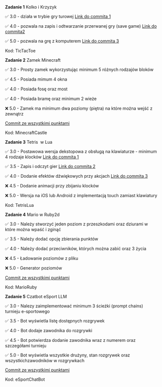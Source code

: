 **Zadanie 1** Kolko i Krzyzyk

:white_check_mark: 3.0 - działa w trybie gry turowej [Link do commita 1](https://github.com/MiernikA/Pracownia-jezykow-skryptowych-w-grach-wideo/commit/1daedaa2c95b1ed4972ca0d626a4b1783fbb8a74)

:white_check_mark: 4.0 - pozwala na zapis i odtwarzanie przerwanej gry (save game) [Link do commita2 ](https://github.com/MiernikA/Pracownia-jezykow-skryptowych-w-grach-wideo/commit/c7e9a488114a6eb558a2aaef550ac24e726bc4bf)

:white_check_mark: 5.0 - pozwala na grę z komputerem [Link do commita 3](https://github.com/MiernikA/Pracownia-jezykow-skryptowych-w-grach-wideo/commit/c849f5e3a56af5ff7474c5e31601ea5e5ce47781)


Kod: TicTacToe

**Zadanie 2** Zamek Minecraft

:white_check_mark: 3.0 - Prosty zamek wykorzystując minimum 5 różnych rodzajów bloków 

:white_check_mark: 4.5 - Posiada mimum 4 okna

:white_check_mark: 4.0 - Posiada fosę oraz most

:white_check_mark: 4.0 - Posiada bramę oraz minimum 2 wieże

:x: 5.0 - Zamek ma minimum dwa poziomy (piętra) na które można wejść z
zewnątrz

[Commit ze wszystkimi punktami](https://github.com/MiernikA/Pracownia-jezykow-skryptowych-w-grach-wideo/commit/3c21fbd87c8018af117f37c7b5ff3fbf7ef4d8c9)


Kod: MinecraftCastle


**Zadanie 3** Tetris  w Lua

:white_check_mark: 3.0 - Postawowa wersja dekstopowa z obsługą na klawiaturze - minimum 4 rodzaje klocków [Link do commita 1](https://github.com/MiernikA/Pracownia-jezykow-skryptowych-w-grach-wideo/commit/30e2767766535f97a89c5665cd9bf04e790995d9)

:white_check_mark: 3.5 - Zapis i odczyt gier [Link do commita 2](https://github.com/MiernikA/Pracownia-jezykow-skryptowych-w-grach-wideo/commit/7bdf40a4b7e66ec263a835bd0bc691568fa1ec2a)

:white_check_mark: 4.0 - Dodanie efektów dźwiękowych przy akcjach [Link do commita 3](https://github.com/MiernikA/Pracownia-jezykow-skryptowych-w-grach-wideo/commit/2a6387d2fe1fb01938b243fe2047b04e858808ec)

:x: 4.5 - Dodanie animacji przy zbijaniu klocków

:x: 5.0 - Wersja na iOS lub Android z implementacją touch zamiast klawiatury


Kod: TetrisLua


**Zadanie 4** Mario w Ruby2d

:white_check_mark: 3.0 - Należy stworzyć jeden poziom z przeszkodami oraz dziurami w które można wpaść i zginąć

:white_check_mark: 3.5 - Należy dodać opcję zbierania punktów

:white_check_mark: 4.0 - Należy dodać przeciwników, których można zabić oraz 3 życia

:x: 4.5 - Ładowanie poziomów z pliku

:x: 5.0 - Generator poziomów

[Commit ze wszystkimi punktami](https://github.com/MiernikA/Pracownia-jezykow-skryptowych-w-grach-wideo/commit/dcbed8f85ba250ee18f8f3e07fc6be37429d24b1)


Kod: MarioRuby

**Zadanie 5** Czatbot eSport LLM

:white_check_mark: 3.0 - Nalezy zaimplementować minimum 3 ścieżki (prompt chains) turnieju e-sportowego

:white_check_mark: 3.5 - Bot wyświetla listę dostępnych rozgrywek

:white_check_mark: 4.0 - Bot dodaje zawodnika do rozgrywki

:white_check_mark: 4.5 - Bot potwierdza dodanie zawodnika wraz z numerem oraz szczegółami turnieju

:white_check_mark: 5.0 - Bot wyświetla wszystkie drużyny, stan rozgrywek oraz wszystkichzawodników w rozgrywkach

[Commit ze wszystkimi punktami](https://github.com/MiernikA/Pracownia-jezykow-skryptowych-w-grach-wideo/commit/48d14bb98246cd97d2ec40fadb05f8f92e661c1e)


Kod: eSportChatBot


